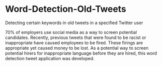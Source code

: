 # Word-Detection-Old-Tweets
Detecting certain keywords in old tweets in a specified Twitter user

70% of employers use social media as a way to screen potential candidates. Recently, previous tweets that were found to be racist or inappropriate have caused employees to be fired. These firings are appropriate yet caused money to be lost. As a potential way to screen potential hirers for inappropriate language before they are hired, this word detection tweet application was developed.
